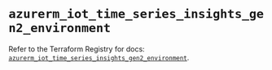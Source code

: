 # `azurerm_iot_time_series_insights_gen2_environment`

Refer to the Terraform Registry for docs: [`azurerm_iot_time_series_insights_gen2_environment`](https://registry.terraform.io/providers/hashicorp/azurerm/3.112.0/docs/resources/iot_time_series_insights_gen2_environment).
